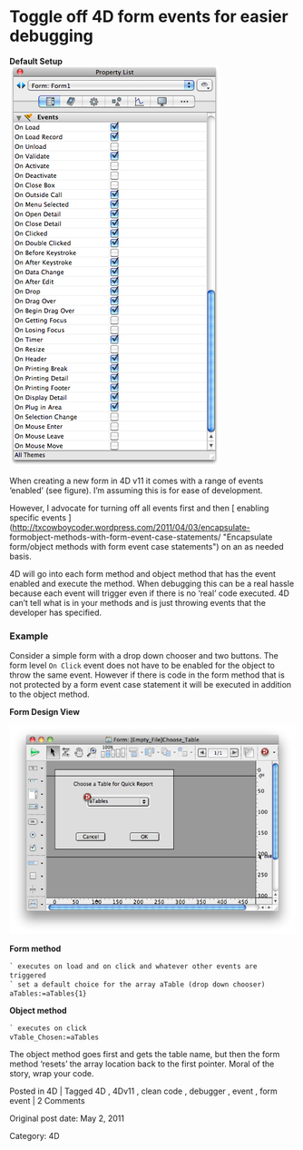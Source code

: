 # Toggle off 4D form events for easier debugging

**Default Setup**  
![default form events](/images/default_form_events.png)

When creating a new form in 4D v11 it comes with a range of events ‘enabled’
(see figure). I’m assuming this is for ease of development.

However, I advocate for turning off all events first and then [ enabling
specific events ](http://txcowboycoder.wordpress.com/2011/04/03/encapsulate-
formobject-methods-with-form-event-case-statements/ "Encapsulate form/object
methods with form event case statements") on an as needed basis.

4D will go into each form method and object method that has the event enabled
and execute the method. When debugging this can be a real hassle because each
event will trigger even if there is no ‘real’ code executed. 4D can’t tell
what is in your methods and is just throwing events that the developer has
specified.

###  Example

Consider a simple form with a drop down chooser and two buttons. The form
level ` On Click ` event does not have to be enabled for the object to throw
the same event. However if there is code in the form method that is not
protected by a form event case statement it will be executed in addition to
the object method.

**Form Design View**

![simple form](/images/simple_form.png)

**Form method**

    
    
    ` executes on load and on click and whatever other events are triggered
    ` set a default choice for the array aTable (drop down chooser)
    aTables:=aTables{1}
    

**Object method**

    
    
    ` executes on click
    vTable_Chosen:=aTables
    

The object method goes first and gets the table name, but then the form method
‘resets’ the array location back to the first pointer. Moral of the story,
wrap your code.

Posted in 4D | Tagged 4D , 4Dv11 , clean code , debugger , event , form event | 2 Comments 


Original post date: May 2, 2011

Category: 4D